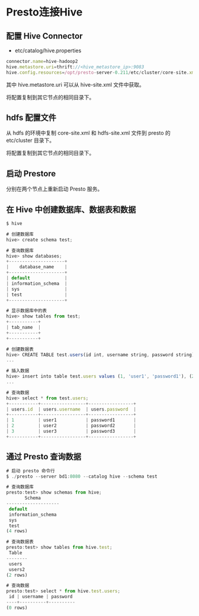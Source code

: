 # Presto连接Hive

## 配置 Hive Connector

- etc/catalog/hive.properties

```javascript
connector.name=hive-hadoop2
hive.metastore.uri=thrift://<hive_metastore_ip>:9083
hive.config.resources=/opt/presto-server-0.211/etc/cluster/core-site.xml,/opt/presto-server-0.211/etc/cluster/hdfs-site.xml
```

其中 hive.metastore.uri 可以从 hive-site.xml 文件中获取。

将配置复制到其它节点的相同目录下。

## hdfs 配置文件

从 hdfs 的环境中复制 core-site.xml 和 hdfs-site.xml 文件到 presto 的 etc/cluster 目录下。

将配置复制到其它节点的相同目录下。

## 启动 Prestore

分别在两个节点上重新启动 Presto 服务。

## 在 Hive 中创建数据库、数据表和数据

```javascript
$ hive

# 创建数据库
hive> create schema test; 

# 查询数据库
hive> show databases;
+---------------------+
|    database_name    |
+---------------------+
| default             |
| information_schema  |
| sys                 |
| test                |
+---------------------+

# 显示数据库中的表
hive> show tables from test;
+-----------+
| tab_name  |
+-----------+
+-----------+

# 创建数据表
hive> CREATE TABLE test.users(id int, username string, password string) ROW FORMAT DELIMITED FIELDS TERMINATED BY ',';
...

# 插入数据
hive> insert into table test.users values (1, 'user1', 'password1'), (2, 'user2', 'password2'), (3, 'user3', 'password3');
...

# 查询数据
hive> select * from test.users;
+-----------+-----------------+-----------------+
| users.id  | users.username  | users.password  |
+-----------+-----------------+-----------------+
| 1         | user1           | password1       |
| 2         | user2           | password2       |
| 3         | user3           | password3       |
+-----------+-----------------+-----------------+
```

## 通过 Presto 查询数据

```javascript
# 启动 presto 命令行
$ ./presto --server bd1:8080 --catalog hive --schema test

# 查询数据库
presto:test> show schemas from hive;
       Schema       
--------------------
 default            
 information_schema 
 sys                
 test               
(4 rows)

# 查询数据表
presto:test> show tables from hive.test;
 Table  
--------
 users  
 users2 
(2 rows)

# 查询数据
presto:test> select * from hive.test.users;
 id | username | password 
----+----------+----------
(0 rows)
```